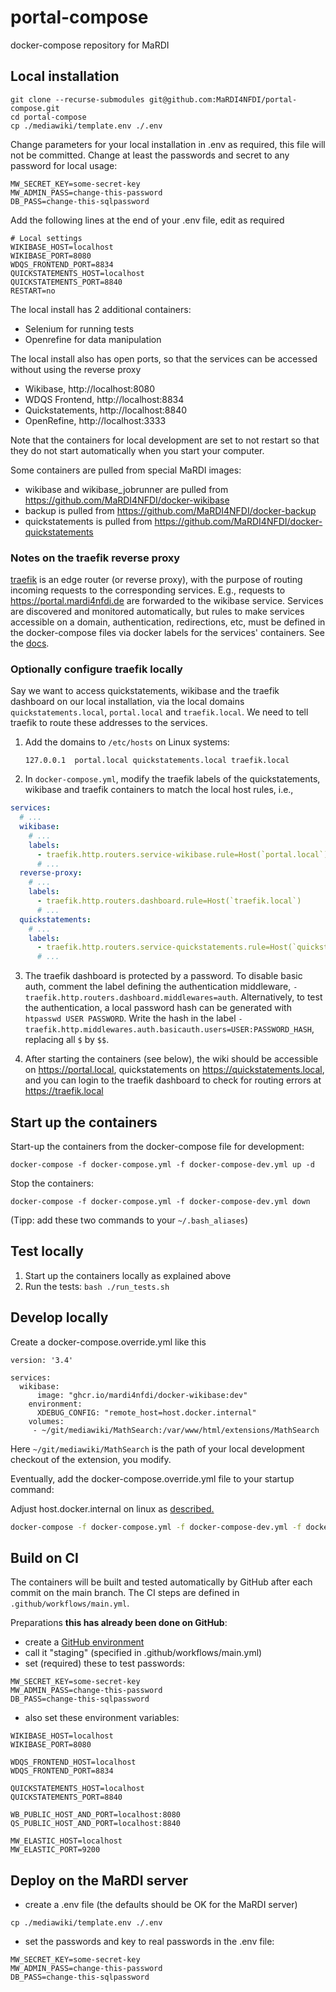 # portal-compose
docker-compose repository for MaRDI

## Local installation
```
git clone --recurse-submodules git@github.com:MaRDI4NFDI/portal-compose.git
cd portal-compose
cp ./mediawiki/template.env ./.env
```

Change parameters for your local installation in .env as required, this file will not be committed.
Change at least the passwords and secret to any password for local usage:
```
MW_SECRET_KEY=some-secret-key
MW_ADMIN_PASS=change-this-password
DB_PASS=change-this-sqlpassword
```
Add the following lines at the end of your .env file, edit as required
```
# Local settings
WIKIBASE_HOST=localhost
WIKIBASE_PORT=8080    
WDQS_FRONTEND_PORT=8834
QUICKSTATEMENTS_HOST=localhost
QUICKSTATEMENTS_PORT=8840
RESTART=no
```

The local install has 2 additional containers:
* Selenium for running tests
* Openrefine for data manipulation

The local install also has open ports, so that the services can be accessed without using the reverse proxy
* Wikibase, http://localhost:8080
* WDQS Frontend, http://localhost:8834
* Quickstatements, http://localhost:8840
* OpenRefine, http://localhost:3333

Note that the containers for local development are set to not restart
so that they do not start automatically when you start your computer.

Some containers are pulled from special MaRDI images:
* wikibase and wikibase_jobrunner are pulled from https://github.com/MaRDI4NFDI/docker-wikibase 
* backup is pulled from https://github.com/MaRDI4NFDI/docker-backup
* quickstatements is pulled from https://github.com/MaRDI4NFDI/docker-quickstatements

### Notes on the traefik reverse proxy
[traefik](https://doc.traefik.io/traefik/) is an edge router (or reverse
proxy), with the purpose of routing incoming requests to the
corresponding services. E.g., requests to https://portal.mardi4nfdi.de are
forwarded to the wikibase service. Services are discovered and monitored automatically, but
rules to make services accessible on a domain, authentication, redirections,
etc, must be defined in the docker-compose files via docker labels for the
services' containers. See the [docs](https://doc.traefik.io/traefik/).

### Optionally configure traefik locally
Say we want to access quickstatements, wikibase and the traefik dashboard on our
local installation, via the local domains `quickstatements.local`, `portal.local`
and `traefik.local`. We need to tell traefik to route these addresses to the
services.

1. Add the domains to `/etc/hosts` on Linux systems:

    `127.0.0.1 	portal.local quickstatements.local traefik.local`

2. In `docker-compose.yml`, modify the traefik labels of the quickstatements,
   wikibase and traefik containers to match the local host rules, i.e.,

```yaml
services:
  # ...
  wikibase:
    # ...
    labels:
      - traefik.http.routers.service-wikibase.rule=Host(`portal.local`)
      # ...
  reverse-proxy:
    # ...
    labels:
      - traefik.http.routers.dashboard.rule=Host(`traefik.local`)
      # ...
  quickstatements:
    # ...
    labels:
      - traefik.http.routers.service-quickstatements.rule=Host(`quickstatements.local`)
      # ...
```
3. The traefik dashboard is protected by a password. To disable basic auth,
   comment the label defining the authentication middleware, `-
   traefik.http.routers.dashboard.middlewares=auth`. Alternatively, to test the
   authentication, a local password hash can be generated with  `htpasswd USER
   PASSWORD`. Write the hash in the label `-
   traefik.http.middlewares.auth.basicauth.users=USER:PASSWORD_HASH`, replacing
   all `$` by `$$`. 

4. After starting the containers (see below), the wiki should be accessible on
   https://portal.local, quickstatements on https://quickstatements.local, and
   you can login to the traefik dashboard to check for routing errors at
   https://traefik.local


## Start up the containers
Start-up the containers from the docker-compose file for development:
```
docker-compose -f docker-compose.yml -f docker-compose-dev.yml up -d
```
Stop the containers:
```
docker-compose -f docker-compose.yml -f docker-compose-dev.yml down
```

(Tipp: add these two commands to your `~/.bash_aliases`)

## Test locally
1. Start up the containers locally as explained above
2. Run the tests: `bash ./run_tests.sh`

## Develop locally

Create a docker-compose.override.yml like this
```docker-compse
version: '3.4'

services:
  wikibase:
      image: "ghcr.io/mardi4nfdi/docker-wikibase:dev"
    environment:
      XDEBUG_CONFIG: "remote_host=host.docker.internal"
    volumes:
     - ~/git/mediawiki/MathSearch:/var/www/html/extensions/MathSearch
```
Here `~/git/mediawiki/MathSearch` is the path of your local development checkout of the extension, you modify.

Eventually, add the docker-compose.override.yml file to your startup command:

Adjust host.docker.internal on linux as [described.](https://www.jetbrains.com/help/phpstorm/configuring-xdebug.html#configure-xdebug-wsl)
```bash
docker-compose -f docker-compose.yml -f docker-compose-dev.yml -f docker-compose.override.yml up -d
```
## Build on CI 
The containers will be built and tested automatically by GitHub after each commit on the main branch. The CI steps are defined in `.github/workflows/main.yml`.

Preparations **this has already been done on GitHub**:
* create a [GitHub environment](https://docs.github.com/en/actions/deployment/targeting-different-environments/using-environments-for-deployment) 
* call it "staging" (specified in .github/workflows/main.yml)
* set (required) these to test passwords:
```
MW_SECRET_KEY=some-secret-key
MW_ADMIN_PASS=change-this-password
DB_PASS=change-this-sqlpassword
```
* also set these environment variables:
```
WIKIBASE_HOST=localhost
WIKIBASE_PORT=8080

WDQS_FRONTEND_HOST=localhost
WDQS_FRONTEND_PORT=8834

QUICKSTATEMENTS_HOST=localhost
QUICKSTATEMENTS_PORT=8840

WB_PUBLIC_HOST_AND_PORT=localhost:8080
QS_PUBLIC_HOST_AND_PORT=localhost:8840

MW_ELASTIC_HOST=localhost
MW_ELASTIC_PORT=9200
```
## Deploy on the MaRDI server
* create a .env file (the defaults should be OK for the MaRDI server)
```
cp ./mediawiki/template.env ./.env
```
* set the passwords and key to real passwords in the .env file:
```
MW_SECRET_KEY=some-secret-key
MW_ADMIN_PASS=change-this-password
DB_PASS=change-this-sqlpassword
```
